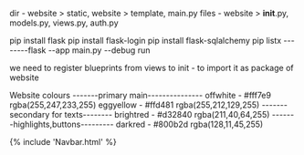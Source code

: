 dir - website > static, website > template, main.py
files - website > **init**.py, models.py, views.py, auth.py

pip install flask
pip install flask-login
pip install flask-sqlalchemy
pip listx
--------flask --app main.py --debug run

we need to register blueprints from views to init - to import it as package of website

<script
      type="'text/javascript"
      src="{{ url_for('static',filename = 'js/index.js') }}"
></script>

Website colours
-------primary main---------------
offwhite - #fff7e9 rgba(255,247,233,255)
eggyellow - #ffd481 rgba(255,212,129,255)
-------secondary for texts--------
brightred - #d32840 rgba(211,40,64,255)
-------highlights,buttons---------
darkred - #800b2d rgba(128,11,45,255)

{% include 'Navbar.html' %}
